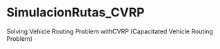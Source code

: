 # SimulacionRutas_CVRP
Solving Vehicle Routing Problem withCVRP (Capacitated Vehicle Routing Problem) 

